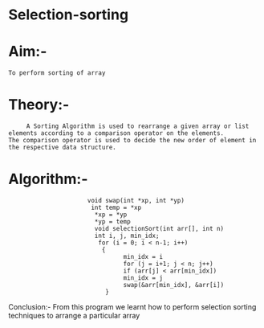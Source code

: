 # Selection-sorting
# Aim:-
    To perform sorting of array
# Theory:-
         A Sorting Algorithm is used to rearrange a given array or list elements according to a comparison operator on the elements.                The comparison operator is used to decide the new order of element in the respective data structure.
# Algorithm:-
            
                          void swap(int *xp, int *yp) 
                           int temp = *xp
                            *xp = *yp 
                            *yp = temp 
                            void selectionSort(int arr[], int n) 
                            int i, j, min_idx; 
                             for (i = 0; i < n-1; i++) 
                              { 
                                    min_idx = i 
                                    for (j = i+1; j < n; j++) 
                                    if (arr[j] < arr[min_idx]) 
                                    min_idx = j 
                                    swap(&arr[min_idx], &arr[i]) 
                               } 
                            
Conclusion:-
                From this program we learnt how to perform  selection sorting techniques to arrange a particular array
